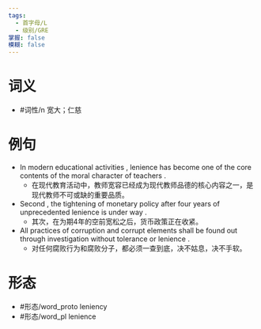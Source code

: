 ```yaml
---
tags:
  - 首字母/L
  - 级别/GRE
掌握: false
模糊: false
---
```

# 词义
- #词性/n  宽大；仁慈
# 例句
- In modern educational activities , lenience has become one of the core contents of the moral character of teachers .
	- 在现代教育活动中，教师宽容已经成为现代教师品德的核心内容之一，是现代教师不可或缺的重要品质。
- Second , the tightening of monetary policy after four years of unprecedented lenience is under way .
	- 其次，在为期4年的空前宽松之后，货币政策正在收紧。
- All practices of corruption and corrupt elements shall be found out through investigation without tolerance or lenience .
	- 对任何腐败行为和腐败分子，都必须一查到底，决不姑息，决不手软。
# 形态
- #形态/word_proto leniency
- #形态/word_pl lenience
